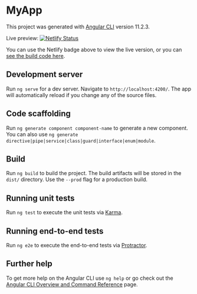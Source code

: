 # MyApp

This project was generated with [Angular CLI](https://github.com/angular/angular-cli) version 11.2.3.

Live preview: [![Netlify Status](https://api.netlify.com/api/v1/badges/66eaf250-5603-4585-b888-b957e9485083/deploy-status)](https://app.netlify.com/sites/pivanov-angular-build/deploys)

You can use the Netlify badge above to view the live version, or you can [see the build code here](https://github.com/peteriv9606/angular-build).

## Development server

Run `ng serve` for a dev server. Navigate to `http://localhost:4200/`. The app will automatically reload if you change any of the source files.

## Code scaffolding

Run `ng generate component component-name` to generate a new component. You can also use `ng generate directive|pipe|service|class|guard|interface|enum|module`.

## Build

Run `ng build` to build the project. The build artifacts will be stored in the `dist/` directory. Use the `--prod` flag for a production build.

## Running unit tests

Run `ng test` to execute the unit tests via [Karma](https://karma-runner.github.io).

## Running end-to-end tests

Run `ng e2e` to execute the end-to-end tests via [Protractor](http://www.protractortest.org/).

## Further help

To get more help on the Angular CLI use `ng help` or go check out the [Angular CLI Overview and Command Reference](https://angular.io/cli) page.

